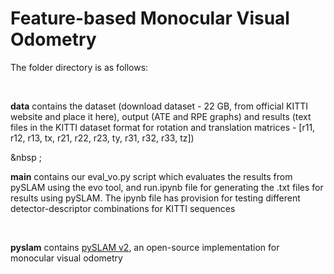 # Feature-based Monocular Visual Odometry

The folder directory is as follows:<p>&nbsp;</p> **data** contains the dataset (download dataset - 22 GB, from official KITTI website and place it here), output (ATE and RPE graphs) and results (text files in the KITTI dataset format for rotation and translation matrices - [r11, r12, r13, tx, r21, r22, r23, ty, r31, r32, r33, tz])<p>&nbsp ;</p>**main** contains our eval_vo.py script which evaluates the results from pySLAM using the evo tool, and run.ipynb file for generating the .txt files for results using pySLAM. The ipynb file has provision for testing different detector-descriptor combinations for KITTI sequences<p>&nbsp;</p>  **pyslam** contains [pySLAM v2](https://github.com/luigifreda/pyslam), an open-source implementation for monocular visual odometry
